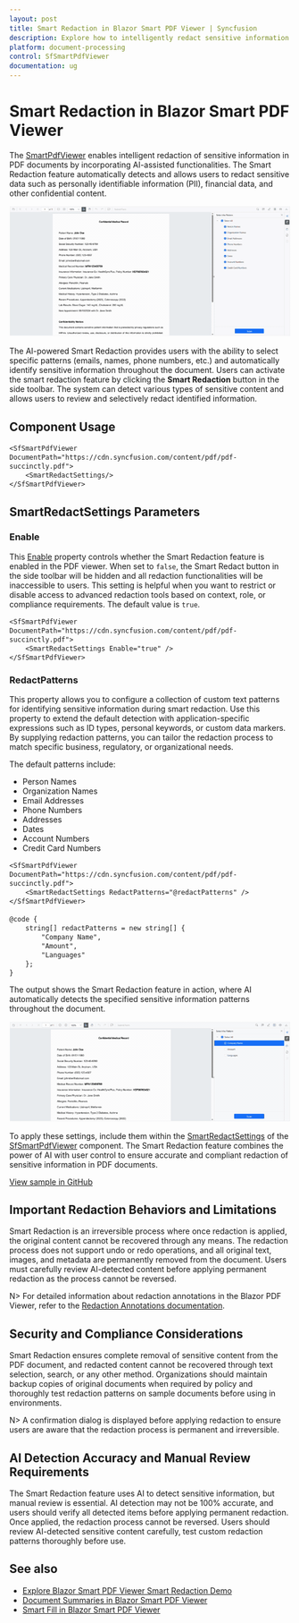 ```yaml
---
layout: post
title: Smart Redaction in Blazor Smart PDF Viewer | Syncfusion
description: Explore how to intelligently redact sensitive information using AI-powered Smart Redaction in your Blazor applications.
platform: document-processing
control: SfSmartPdfViewer
documentation: ug
---
```


# Smart Redaction in Blazor Smart PDF Viewer

The [SmartPdfViewer](https://help.syncfusion.com//cr/blazor/Syncfusion.Blazor.SmartPdfViewer.html) enables intelligent redaction of sensitive information in PDF documents by incorporating AI-assisted functionalities. The Smart Redaction feature automatically detects and allows users to redact sensitive data such as personally identifiable information (PII), financial data, and other confidential content.

![Smart Redaction](images/smart-redaction.gif)

The AI-powered Smart Redaction provides users with the ability to select specific patterns (emails, names, phone numbers, etc.) and automatically identify sensitive information throughout the document. Users can activate the smart redaction feature by clicking the **Smart Redaction** button in the side toolbar. The system can detect various types of sensitive content and allows users to review and selectively redact identified information.

## Component Usage

```cshtml
<SfSmartPdfViewer DocumentPath="https://cdn.syncfusion.com/content/pdf/pdf-succinctly.pdf">
    <SmartRedactSettings/>
</SfSmartPdfViewer>
```

## SmartRedactSettings Parameters

### Enable
This [Enable](https://help.syncfusion.com//cr/blazor/Syncfusion.Blazor.SmartPdfViewer.SmartRedactSettings.html#Syncfusion_Blazor_SmartPdfViewer_SmartRedactSettings_Enable) property controls whether the Smart Redaction feature is enabled in the PDF viewer. When set to `false`, the Smart Redact button in the side toolbar will be hidden and all redaction functionalities will be inaccessible to users. This setting is helpful when you want to restrict or disable access to advanced redaction tools based on context, role, or compliance requirements. The default value is `true`.

```cshtml
<SfSmartPdfViewer DocumentPath="https://cdn.syncfusion.com/content/pdf/pdf-succinctly.pdf">
    <SmartRedactSettings Enable="true" />
</SfSmartPdfViewer>
```

### RedactPatterns
This property allows you to configure a collection of custom text patterns for identifying sensitive information during smart redaction. Use this property to extend the default detection with application-specific expressions such as ID types, personal keywords, or custom data markers. By supplying redaction patterns, you can tailor the redaction process to match specific business, regulatory, or organizational needs.

The default patterns include:
- Person Names
- Organization Names  
- Email Addresses
- Phone Numbers
- Addresses
- Dates
- Account Numbers
- Credit Card Numbers

```cshtml
<SfSmartPdfViewer DocumentPath="https://cdn.syncfusion.com/content/pdf/pdf-succinctly.pdf">
    <SmartRedactSettings RedactPatterns="@redactPatterns" />
</SfSmartPdfViewer>

@code {
    string[] redactPatterns = new string[] {
        "Company Name", 
        "Amount",
        "Languages"
    };
}
```
The output shows the Smart Redaction feature in action, where AI automatically detects the specified sensitive information patterns throughout the document.

![Redact Patterns in Smart Redaction](images/redact-patterns.gif)

To apply these settings, include them within the [SmartRedactSettings](https://help.syncfusion.com//cr/blazor/Syncfusion.Blazor.SmartPdfViewer.SmartRedactSettings.html) of the [SfSmartPdfViewer](https://help.syncfusion.com//cr/blazor/Syncfusion.Blazor.SmartPdfViewer.SfSmartPdfViewer.html) component. The Smart Redaction feature combines the power of AI with user control to ensure accurate and compliant redaction of sensitive information in PDF documents.

[View sample in GitHub](https://github.com/SyncfusionExamples/blazor-smart-pdf-viewer-examples/tree/master/Smart%20Redaction)

## Important Redaction Behaviors and Limitations

Smart Redaction is an irreversible process where once redaction is applied, the original content cannot be recovered through any means. The redaction process does not support undo or redo operations, and all original text, images, and metadata are permanently removed from the document. Users must carefully review AI-detected content before applying permanent redaction as the process cannot be reversed.

N> For detailed information about redaction annotations in the Blazor PDF Viewer, refer to the [Redaction Annotations documentation](./../../../PDF/PDF-Viewer/blazor/annotation/redaction-annotation).

## Security and Compliance Considerations

Smart Redaction ensures complete removal of sensitive content from the PDF document, and redacted content cannot be recovered through text selection, search, or any other method. Organizations should maintain backup copies of original documents when required by policy and thoroughly test redaction patterns on sample documents before using in environments.

N> A confirmation dialog is displayed before applying redaction to ensure users are aware that the redaction process is permanent and irreversible.

## AI Detection Accuracy and Manual Review Requirements

The Smart Redaction feature uses AI to detect sensitive information, but manual review is essential. AI detection may not be 100% accurate, and users should verify all detected items before applying permanent redaction. Once applied, the redaction process cannot be reversed. Users should review AI-detected sensitive content carefully, test custom redaction patterns thoroughly before use.

## See also

* [Explore Blazor Smart PDF Viewer Smart Redaction Demo](https://document.syncfusion.com/demos/pdf-viewer/blazor-server/smart-pdf-viewer/smartredact?theme=fluent2)
* [Document Summaries in Blazor Smart PDF Viewer](./document-summarizer)
* [Smart Fill in Blazor Smart PDF Viewer](./smart-fill)